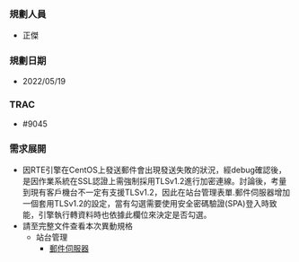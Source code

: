 ### <div id="user">規劃人員</div>
* 正傑

### <div id="updatedate">規劃日期</div>
* 2022/05/19

### <div id="trac">TRAC</div>
* #9045

### <div id="requirement">需求展開</div>
* 因RTE引擎在CentOS上發送郵件會出現發送失敗的狀況，經debug確認後，是因作業系統在SSL認證上需強制採用TLSv1.2進行加密連線。討論後，考量到現有客戶機台不一定有支援TLSv1.2，因此在站台管理表單.郵件伺服器增加一個套用TLSv1.2的設定，當有勾選需要使用安全密碼驗證(SPA)登入時致能，引擎執行轉資料時也依據此欄位來決定是否勾選。
* 請至完整文件查看本次異動規格
  * 站台管理
    * [郵件伺服器](../../../RTE/SITE/parametermailsetting/README.md)